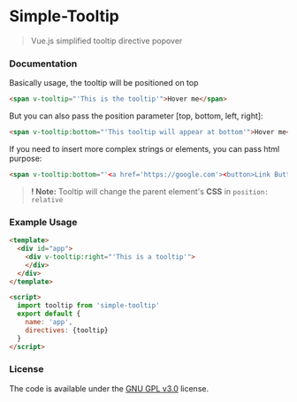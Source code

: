 # Simple-Tooltip

> Vue.js simplified tooltip directive popover

### Documentation

Basically usage, the tooltip will be positioned on top
```html
<span v-tooltip="'This is the tooltip'">Hover me</span>
```

But you can also pass the position parameter [top, bottom, left, right]:
 ```html
 <span v-tooltip:bottom="'This tooltip will appear at bottom'">Hover me</span>
 ```

If you need to insert more complex strings or elements, you can pass html purpose:
 ```html
 <span v-tooltip:bottom="'<a href='https://google.com'><button>Link Button</button></a>'">Hover me</span>
 ```
> **! Note:** Tooltip will change the parent element's **CSS** in  `position: relative`
### Example Usage
```html
<template>
  <div id="app">
    <div v-tooltip:right="'This is a tooltip'">
    </div>
  </div>
</template>

<script>
  import tooltip from 'simple-tooltip'
  export default {
    name: 'app',
    directives: {tooltip}
  }
</script>
```


### License

The code is available under the [GNU GPL v3.0](LICENSE) license.
